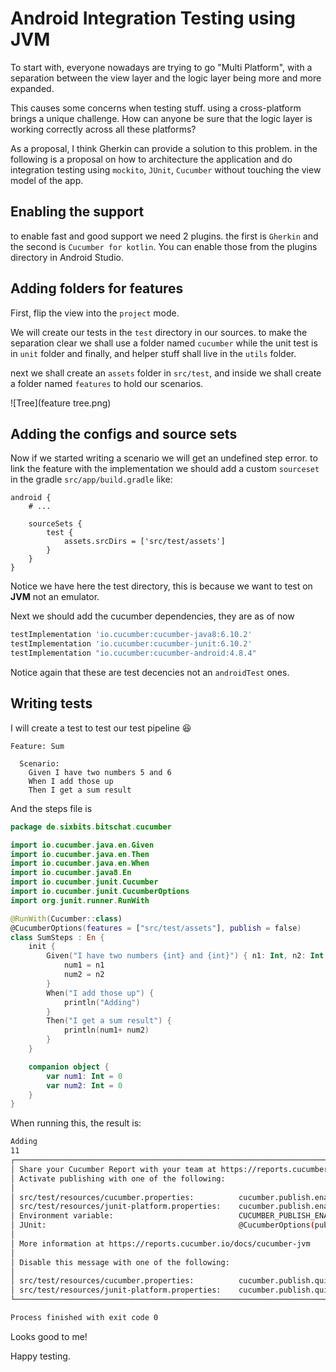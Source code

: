 # Android Integration Testing using JVM

To start with, everyone nowadays are trying to go "Multi Platform", with a separation between the view layer and the logic layer being more and more expanded.

This causes some concerns when testing stuff. using a cross-platform brings a unique challenge. How can anyone be sure that the logic layer is working correctly across all these platforms?

As a proposal, I think Gherkin can provide a solution to this problem. in the following is a proposal on how to architecture the application and do integration testing using `mockito`, `JUnit`, `Cucumber` without touching the view model of the app.

## Enabling the support

to enable fast and good support we need 2 plugins. the first is `Gherkin` and the second is `Cucumber for kotlin`. You can enable those from the plugins directory in Android Studio.

## Adding folders for features

First, flip the view into the `project` mode.

We will create our tests in the `test` directory in our sources. to make the separation clear we shall use a folder named `cucumber` while the unit test is in `unit` folder and finally, and helper stuff shall live in the `utils` folder.

next we shall create an `assets` folder in `src/test`, and inside we shall create a folder named `features` to hold our scenarios.

![Tree](feature tree.png)

## Adding the configs and source sets

Now if we started writing a scenario we will get an undefined step error. to link the feature with the implementation we should add a custom `sourceset` in the gradle `src/app/build.gradle` like:

```DSL
android {
    # ...

    sourceSets {
        test {
            assets.srcDirs = ['src/test/assets']
        }
    }
}
```

Notice we have here the test directory, this is because we want to test on **JVM** not an emulator.

Next we should add the cucumber dependencies, they are as of now

```groovy
testImplementation 'io.cucumber:cucumber-java8:6.10.2'
testImplementation 'io.cucumber:cucumber-junit:6.10.2'
testImplementation "io.cucumber:cucumber-android:4.8.4"
```

Notice again that these are test decencies not an `androidTest` ones.

## Writing tests

I will create a test to test our test pipeline :laughing:

```gherkin
Feature: Sum

  Scenario:
    Given I have two numbers 5 and 6
    When I add those up
    Then I get a sum result
```

And the steps file is

```kotlin
package de.sixbits.bitschat.cucumber

import io.cucumber.java.en.Given
import io.cucumber.java.en.Then
import io.cucumber.java.en.When
import io.cucumber.java8.En
import io.cucumber.junit.Cucumber
import io.cucumber.junit.CucumberOptions
import org.junit.runner.RunWith

@RunWith(Cucumber::class)
@CucumberOptions(features = ["src/test/assets"], publish = false)
class SumSteps : En {
    init {
        Given("I have two numbers {int} and {int}") { n1: Int, n2: Int ->
            num1 = n1
            num2 = n2
        }
        When("I add those up") {
            println("Adding")
        }
        Then("I get a sum result") {
            println(num1+ num2)
        }
    }

    companion object {
        var num1: Int = 0
        var num2: Int = 0
    }
}
```

When running this, the result is:

```sh
Adding
11
┌───────────────────────────────────────────────────────────────────────────────────┐
│ Share your Cucumber Report with your team at https://reports.cucumber.io          │
│ Activate publishing with one of the following:                                    │
│                                                                                   │
│ src/test/resources/cucumber.properties:          cucumber.publish.enabled=true    │
│ src/test/resources/junit-platform.properties:    cucumber.publish.enabled=true    │
│ Environment variable:                            CUCUMBER_PUBLISH_ENABLED=true    │
│ JUnit:                                           @CucumberOptions(publish = true) │
│                                                                                   │
│ More information at https://reports.cucumber.io/docs/cucumber-jvm                 │
│                                                                                   │
│ Disable this message with one of the following:                                   │
│                                                                                   │
│ src/test/resources/cucumber.properties:          cucumber.publish.quiet=true      │
│ src/test/resources/junit-platform.properties:    cucumber.publish.quiet=true      │
└───────────────────────────────────────────────────────────────────────────────────┘

Process finished with exit code 0

```



Looks good to me!

Happy testing.